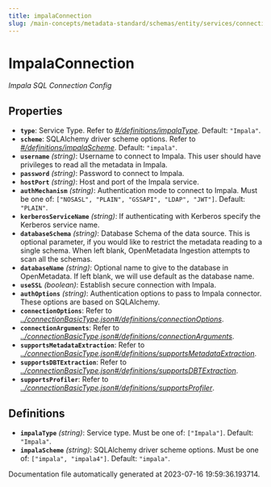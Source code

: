 ```yaml
---
title: impalaConnection
slug: /main-concepts/metadata-standard/schemas/entity/services/connections/database/impalaconnection
---
```


# ImpalaConnection

*Impala SQL Connection Config*

## Properties

- **`type`**: Service Type. Refer to *[#/definitions/impalaType](#definitions/impalaType)*. Default: `"Impala"`.
- **`scheme`**: SQLAlchemy driver scheme options. Refer to *[#/definitions/impalaScheme](#definitions/impalaScheme)*. Default: `"impala"`.
- **`username`** *(string)*: Username to connect to Impala. This user should have privileges to read all the metadata in Impala.
- **`password`** *(string)*: Password to connect to Impala.
- **`hostPort`** *(string)*: Host and port of the Impala service.
- **`authMechanism`** *(string)*: Authentication mode to connect to Impala. Must be one of: `["NOSASL", "PLAIN", "GSSAPI", "LDAP", "JWT"]`. Default: `"PLAIN"`.
- **`kerberosServiceName`** *(string)*: If authenticating with Kerberos specify the Kerberos service name.
- **`databaseSchema`** *(string)*: Database Schema of the data source. This is optional parameter, if you would like to restrict the metadata reading to a single schema. When left blank, OpenMetadata Ingestion attempts to scan all the schemas.
- **`databaseName`** *(string)*: Optional name to give to the database in OpenMetadata. If left blank, we will use default as the database name.
- **`useSSL`** *(boolean)*: Establish secure connection with Impala.
- **`authOptions`** *(string)*: Authentication options to pass to Impala connector. These options are based on SQLAlchemy.
- **`connectionOptions`**: Refer to *[../connectionBasicType.json#/definitions/connectionOptions](#/connectionBasicType.json#/definitions/connectionOptions)*.
- **`connectionArguments`**: Refer to *[../connectionBasicType.json#/definitions/connectionArguments](#/connectionBasicType.json#/definitions/connectionArguments)*.
- **`supportsMetadataExtraction`**: Refer to *[../connectionBasicType.json#/definitions/supportsMetadataExtraction](#/connectionBasicType.json#/definitions/supportsMetadataExtraction)*.
- **`supportsDBTExtraction`**: Refer to *[../connectionBasicType.json#/definitions/supportsDBTExtraction](#/connectionBasicType.json#/definitions/supportsDBTExtraction)*.
- **`supportsProfiler`**: Refer to *[../connectionBasicType.json#/definitions/supportsProfiler](#/connectionBasicType.json#/definitions/supportsProfiler)*.
## Definitions

- <a id="definitions/impalaType"></a>**`impalaType`** *(string)*: Service type. Must be one of: `["Impala"]`. Default: `"Impala"`.
- <a id="definitions/impalaScheme"></a>**`impalaScheme`** *(string)*: SQLAlchemy driver scheme options. Must be one of: `["impala", "impala4"]`. Default: `"impala"`.


Documentation file automatically generated at 2023-07-16 19:59:36.193714.
